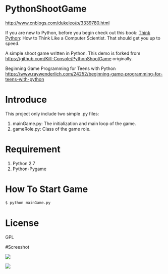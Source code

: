 # PythonShootGame
http://www.cnblogs.com/dukeleo/p/3339780.html

If you are new to Python, before you begin check out this book: [Think Python](http://greenteapress.com/thinkpython/html/index.html): How to Think Like a Computer Scientist. That should get you up to speed.

A simple shoot game written in Python. This demo is forked from https://github.com/Kill-Console/PythonShootGame originally.

Beginning Game Programming for Teens with Python
https://www.raywenderlich.com/24252/beginning-game-programming-for-teens-with-python


# Introduce

This project only include two simple .py files: 

1. mainGame.py: The initialization and main loop of the game.
2. gameRole.py: Class of the game role.

# Requirement

1. Python 2.7
2. Python-Pygame
  
# How To Start Game
  
```bash
$ python mainGame.py
```

# License
GPL

#Screeshot

![](http://s2.postimg.org/728c1wy4p/Screenshot_5.png)

![](http://s30.postimg.org/fflxcv9ld/Screenshot_6.png)
